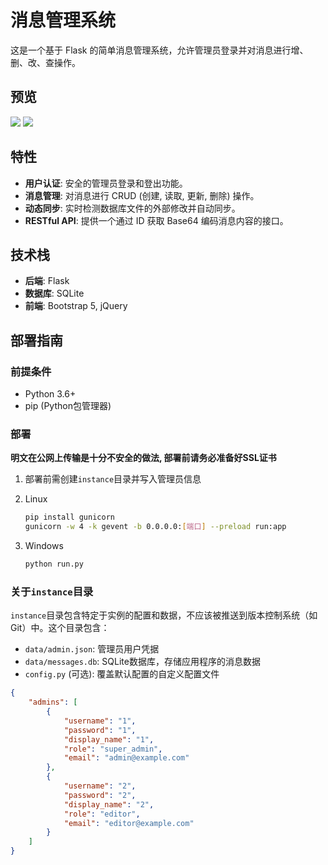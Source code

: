 # 消息管理系统

这是一个基于 Flask 的简单消息管理系统，允许管理员登录并对消息进行增、删、改、查操作。

## 预览

![](/images/001.png)
![](/images/002.png)

## 特性

-   **用户认证**: 安全的管理员登录和登出功能。
-   **消息管理**: 对消息进行 CRUD (创建, 读取, 更新, 删除) 操作。
-   **动态同步**: 实时检测数据库文件的外部修改并自动同步。
-   **RESTful API**: 提供一个通过 ID 获取 Base64 编码消息内容的接口。

## 技术栈

-   **后端**: Flask
-   **数据库**: SQLite
-   **前端**: Bootstrap 5, jQuery

## 部署指南

### 前提条件

- Python 3.6+
- pip (Python包管理器)

### 部署

**明文在公网上传输是十分不安全的做法, 部署前请务必准备好SSL证书**

1. 部署前需创建`instance`目录并写入管理员信息

2. Linux
   ```bash
   pip install gunicorn
   gunicorn -w 4 -k gevent -b 0.0.0.0:[端口] --preload run:app
   ```
3. Windows
   ```bash
   python run.py 
   ```

### 关于`instance`目录

`instance`目录包含特定于实例的配置和数据，不应该被推送到版本控制系统（如Git）中。这个目录包含：

- `data/admin.json`: 管理员用户凭据
- `data/messages.db`: SQLite数据库，存储应用程序的消息数据
- `config.py` (可选): 覆盖默认配置的自定义配置文件

```json
{
    "admins": [
        {
            "username": "1",
            "password": "1",
            "display_name": "1",
            "role": "super_admin",
            "email": "admin@example.com"
        },
        {
            "username": "2",
            "password": "2",
            "display_name": "2",
            "role": "editor",
            "email": "editor@example.com"
        }
    ]
}

```

